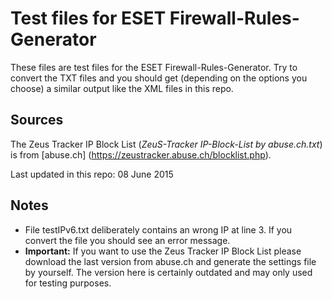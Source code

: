 # Test files for ESET Firewall-Rules-Generator
These files are test files for the ESET Firewall-Rules-Generator. Try to convert the TXT files and you should get (depending on the options you choose) a similar output like the XML files in this repo.

## Sources
The Zeus Tracker IP Block List (*ZeuS-Tracker IP-Block-List by abuse.ch.txt*) is from [abuse.ch] (https://zeustracker.abuse.ch/blocklist.php).

Last updated in this repo: 08 June 2015

## Notes
* File testIPv6.txt deliberately contains an wrong IP at line 3. If you convert the file you should see an error message.
* **Important:** If you want to use the Zeus Tracker IP Block List please download the last version from abuse.ch and generate the settings file by yourself. The version here is certainly outdated and may only used for testing purposes.
